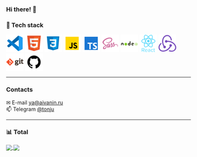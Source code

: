 ### Hi there! &#128075;

### &#128296; Tech stack<br/>
![VSCODE](/ico/vscode.png "VSCODE")
![HTML5](/ico/html.png "HTML5")
![CSS3](/ico/css.png "CSS3")
![JS](/ico/JS.png "JavaScript")
![TS](/ico/ts.png "TypeScript")
![SASS](/ico/sass.png "SASS")
![NODEJS](/ico/node.png "NODE.JS")
![REACT](/ico/react.png "REACT.JS")
![REDUX](/ico/redux.png "REDUX")
![GIT](/ico/git.png "GIT")
![GITHUB](/ico/github.png "GIT")
<hr />

### Contacts

 &#9993; E-mail <a href = "mailto:ya@aivanin.ru">ya@aivanin.ru</a> <br>
 &#128235; Telegram <a href = "https://t.me/tonju">@tonju</a> <br>
<hr />

### &#128202; Total

<a href="https://github.com/anuraghazra/github-readme-stats">
  <img align="center" src="https://github-readme-stats.vercel.app/api?username=ivalexandr&show_icons=true&theme=radical" />
</a>
<a href="https://github.com/anuraghazra/github-readme-stats">
  <img align="center" src="https://github-readme-stats.vercel.app/api/top-langs?username=ivalexandr&show_icons=true&theme=radical" />
</a>
